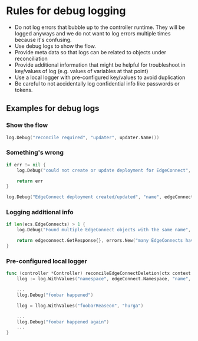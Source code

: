 # Rules for debug logging

- Do not log errors that bubble up to the controller runtime. They will be logged anyways and we do not want to log errors multiple times because it's confusing.
- Use debug logs to show the flow.
- Provide meta data so that logs can be related to objects under reconciliation
- Provide additional information that might be helpful for troubleshoot in key/values of log (e.g. values of variables at that point)
- Use a local logger with pre-configured key/values to avoid duplication
- Be careful to not accidentally log confidential info like passwords or tokens.

## Examples for debug logs

### Show the flow

```go
log.Debug("reconcile required", "updater", updater.Name())
```

### Something's wrong

```go
if err != nil {
    log.Debug("could not create or update deployment for EdgeConnect", "name", desiredDeployment.Name)

    return err
}

log.Debug("EdgeConnect deployment created/updated", "name", edgeConnect.Name)
```

### Logging additional info

```go
if len(ecs.EdgeConnects) > 1 {
    log.Debug("Found multiple EdgeConnect objects with the same name", "count", ecs.EdgeConnects)

    return edgeconnect.GetResponse{}, errors.New("many EdgeConnects have the same name")
}

```

### Pre-configured local logger

```go
func (controller *Controller) reconcileEdgeConnectDeletion(ctx context.Context, edgeConnect *edgeconnectv1alpha1.EdgeConnect) error {
    llog := log.WithValues("namespace", edgeConnect.Namespace, "name", edgeConnect.Name)

    ...
    llog.Debug("foobar happened")

    llog = llog.WithValues("foobarReaseon", "hurga")

    ...
    llog.Debug("foobar happened again")
    ...
}

```
